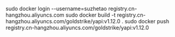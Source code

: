 sudo docker login --username=suzhetao registry.cn-hangzhou.aliyuncs.com
sudo docker build -t registry.cn-hangzhou.aliyuncs.com/goldstrike/yapi:v1.12.0 .
sudo docker push registry.cn-hangzhou.aliyuncs.com/goldstrike/yapi:v1.12.0